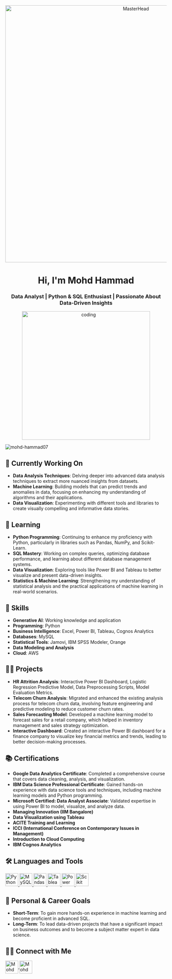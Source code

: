 <div align="center">
  <img alt="MasterHead" width="800" src="https://miro.medium.com/v2/resize:fit:1400/0*tD5kEC2JYcKHH0zO.gif">
</div>
<h1 align="center">Hi, I'm Mohd Hammad</h1>
<h3 align="center">Data Analyst | Python & SQL Enthusiast | Passionate About Data-Driven Insights</h3>


<p align="center">
<img align="centre" alt="coding" width="400" src="https://i.pinimg.com/originals/a0/f8/5c/a0f85c35e406acb5b84c13dae888d5a3.gif">

<p align="left"> <img src="https://komarev.com/ghpvc/?username=mohd-hammad07&label=Profile%20views&color=0e75b6&style=flat" alt="mohd-hammad07" /> </p>

## 🔭 Currently Working On
- **Data Analysis Techniques**: Delving deeper into advanced data analysis techniques to extract more nuanced insights from datasets.
- **Machine Learning**: Building models that can predict trends and anomalies in data, focusing on enhancing my understanding of algorithms and their applications.
- **Data Visualization**: Experimenting with different tools and libraries to create visually compelling and informative data stories.

## 🌱 Learning
- **Python Programming**: Continuing to enhance my proficiency with Python, particularly in libraries such as Pandas, NumPy, and Scikit-Learn.
- **SQL Mastery**: Working on complex queries, optimizing database performance, and learning about different database management systems.
- **Data Visualization**: Exploring tools like Power BI and Tableau to better visualize and present data-driven insights.
- **Statistics & Machine Learning**: Strengthening my understanding of statistical analysis and the practical applications of machine learning in real-world scenarios.

## 💼 Skills
- **Generative AI**: Working knowledge and application
- **Programming**: Python
- **Business Intelligence**: Excel, Power BI, Tableau, Cognos Analytics
- **Databases**: MySQL
- **Statistical Tools**: Jamovi, IBM SPSS Modeler, Orange
- **Data Modeling and Analysis**
- **Cloud**: AWS


## 👨‍💻 Projects
- **HR Attrition Analysis**: Interactive Power BI Dashboard, Logistic Regression Predictive Model, Data Preprocessing Scripts, Model Evaluation Metrics.
- **Telecom Churn Analysis**: Migrated and enhanced the existing analysis process for telecom churn data, involving feature engineering and predictive modeling to reduce customer churn rates.
- **Sales Forecasting Model**: Developed a machine learning model to forecast sales for a retail company, which helped in inventory management and sales strategy optimization.
- **Interactive Dashboard**: Created an interactive Power BI dashboard for a finance company to visualize key financial metrics and trends, leading to better decision-making processes.

## 📚 Certifications
- **Google Data Analytics Certificate**: Completed a comprehensive course that covers data cleaning, analysis, and visualization.
- **IBM Data Science Professional Certificate**: Gained hands-on experience with data science tools and techniques, including machine learning models and Python programming.
- **Microsoft Certified: Data Analyst Associate**: Validated expertise in using Power BI to model, visualize, and analyze data.
- **Managing Innovation (IIM Bangalore)**
- **Data Visualization using Tableau**
- **ACITE Training and Learning**
- **ICCI (International Conference on Contemporary Issues in Management)**
- **Introduction to Cloud Computing**
- **IBM Cognos Analytics**


## 🛠️ Languages and Tools
<p align="left"> 
  <a href="https://www.python.org" target="_blank">
    <img src="https://img.icons8.com/color/48/000000/python--v1.png" alt="Python" width="40" height="40"/>
  </a> 
  <a href="https://www.mysql.com/" target="_blank">
    <img src="https://img.icons8.com/color/48/000000/mysql-logo.png" alt="MySQL" width="40" height="40"/>
  </a> 
  <a href="https://pandas.pydata.org/" target="_blank">
    <img src="https://img.icons8.com/color/48/000000/pandas.png" alt="Pandas" width="40" height="40"/>
  </a>
  <a href="https://www.tableau.com/" target="_blank">
    <img src="https://img.icons8.com/color/48/000000/tableau-software.png" alt="Tableau" width="40" height="40"/>
  </a> 
  <a href="https://powerbi.microsoft.com/" target="_blank">
    <img src="https://img.icons8.com/color/48/000000/power-bi.png" alt="Power BI" width="40" height="40"/>
  </a>
  <a href="https://scikit-learn.org/" target="_blank">
    <img src="https://upload.wikimedia.org/wikipedia/commons/0/05/Scikit_learn_logo_small.svg" alt="Scikit Learn" width="40" height="40"/>
  </a> 
</p>



## 📜 Personal & Career Goals
- **Short-Term**: To gain more hands-on experience in machine learning and become proficient in advanced SQL.
- **Long-Term**: To lead data-driven projects that have a significant impact on business outcomes and to become a subject matter expert in data science.

## 👨‍💼 Connect with Me
<p align="left">
  <a href="https://twitter.com/mohdham46862517" target="blank">
    <img align="center" src="https://img.icons8.com/color/48/000000/twitter--v1.png" alt="Mohd Hammad Twitter" height="40" width="40"/>
  </a>
  <a href="https://linkedin.com/in/mohd-hammad-business-analytics" target="blank">
    <img align="center" src="https://img.icons8.com/color/48/000000/linkedin.png" alt="Mohd Hammad LinkedIn" height="40" width="40"/>
  </a>
</p>
